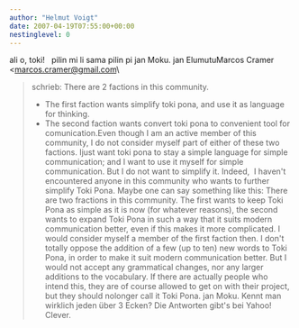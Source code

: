 ```yaml
---
author: "Helmut Voigt"
date: 2007-04-19T07:55:00+00:00
nestinglevel: 0
---
```

ali o, toki!   pilin mi li sama pilin pi jan Moku. jan ElumutuMarcos Cramer <[marcos.cramer@gmail.com](mailto://marcos.cramer@gmail.com)\
> schrieb: 
> There are 2 factions in this community.
> - The first faction wants simplify toki pona, and use it as language 
> for thinking.
> - The second faction wants convert toki pona to convenient tool for 
> comunication.Even though I am an active member of this community, I do not consider myself part of either of these two factions. Ijust want toki pona to stay a simple language for simple communication; and I want to use it myself for simple communication. But I do not want to simplify it. Indeed,  I haven't encountered anyone in this community who wants to further simplify Toki Pona. Maybe one can say something like this: There are two fractions in this community. The first wants to keep Toki Pona as simple as it is now (for whatever reasons), the second wants to expand Toki Pona in such a way that it suits modern communication better, even if this makes it more complicated. I would consider myself a member of the first faction then. I don't totally oppose the addition of a few (up to ten) new words to Toki Pona, in order to make it suit modern communication better. But I would not accept any grammatical changes, nor any larger additions to the vocabulary. If there are actually people who intend this, they are of course allowed to get on with their project, but they should nolonger call it Toki Pona. jan Moku. Kennt man wirklich jeden über 3 Ecken? Die Antworten gibt's bei Yahoo! Clever.